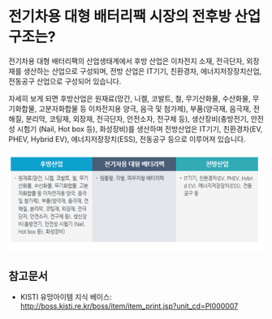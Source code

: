 # 전기차용 대형 배터리팩 시장의 전후방 산업구조는?

전기차용 대형 배터리팩의 산업생태계에서 후방 산업은 이차전지 소재, 전극단자, 외장재를 생산하는 산업으로 구성되며, 전방 산업은 IT기기, 친환경차, 에너지저장장치산업, 전동공구 산업으로 구성되어 있습니다. 

자세히 보게 되면 후방산업은 원재료(망간, 니켈, 코발트, 철, 무기산화물, 수산화물, 무기화합물, 고분자화합물 등 이차전지용 양극, 음극 및 첨가제), 부품(양극재, 음극재, 전해질, 분리막, 코팅재, 외장재, 전극단자, 안전소자, 전구체 등), 생산장비(충방전기, 안전성 시험기 (Nail, Hot box 등), 화성장비)를 생산하며 
전방산업은 IT기기, 친환경차(EV, PHEV, Hybrid EV), 에너지저장장치(ESS), 전동공구 등으로 이루어져 있습니다. 
 

![](./images/전기차용대형배터리팩_Q13_2_1.PNG)
## 참고문서
- KISTI 유망아이템 지식 베이스: http://boss.kisti.re.kr/boss/item/item_print.jsp?unit_cd=PI000007